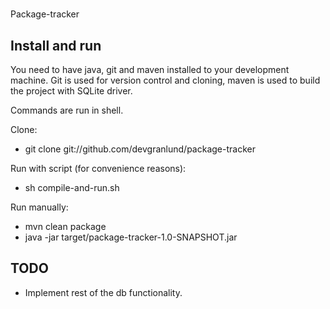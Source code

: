 #
Package-tracker

## Install and run
You need to have java, git and maven installed to your 
development machine. Git is used for version control and
cloning, maven is used to build the project with SQLite 
driver.

Commands are run in shell. 

Clone:
* git clone git://github.com/devgranlund/package-tracker

Run with script (for convenience reasons):
* sh compile-and-run.sh

Run manually: 
* mvn clean package
* java -jar target/package-tracker-1.0-SNAPSHOT.jar

## TODO
* Implement rest of the db functionality.